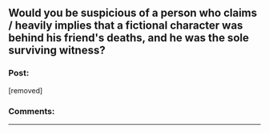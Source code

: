 ## Would you be suspicious of a person who claims / heavily implies that a fictional character was behind his friend's deaths, and he was the sole surviving witness?

### Post:

[removed]

### Comments:

---

